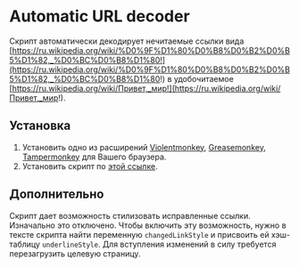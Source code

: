 # Automatic URL decoder

Скрипт автоматически декодирует нечитаемые ссылки вида [https://ru.wikipedia.org/wiki/%D0%9F%D1%80%D0%B8%D0%B2%D0%B5%D1%82,_%D0%BC%D0%B8%D1%80!](https://ru.wikipedia.org/wiki/%D0%9F%D1%80%D0%B8%D0%B2%D0%B5%D1%82,_%D0%BC%D0%B8%D1%80!) в удобочитаемое [https://ru.wikipedia.org/wiki/Привет,_мир!](https://ru.wikipedia.org/wiki/Привет,_мир!).

## Установка
1. Установить одно из расширений [Violentmonkey](https://violentmonkey.github.io/get-it/), [Greasemonkey](https://www.greasespot.net), [Tampermonkey](https://tampermonkey.net/) для Вашего браузера.
2. Установить скрипт по [этой ссылке](https://greasyfork.org/scripts/40305-automatic-url-decoder/code/Automatic%20URL%20Decoder.user.js).

## Дополнительно

Скрипт дает возможность стилизовать исправленные ссылки. Изначально это отключено. Чтобы включить эту возможность, нужно в тексте скрипта найти переменную `changedLinkStyle` и присвоить ей хэш-таблицу `underlineStyle`. Для вступления изменений в силу требуется перезагрузить целевую страницу.